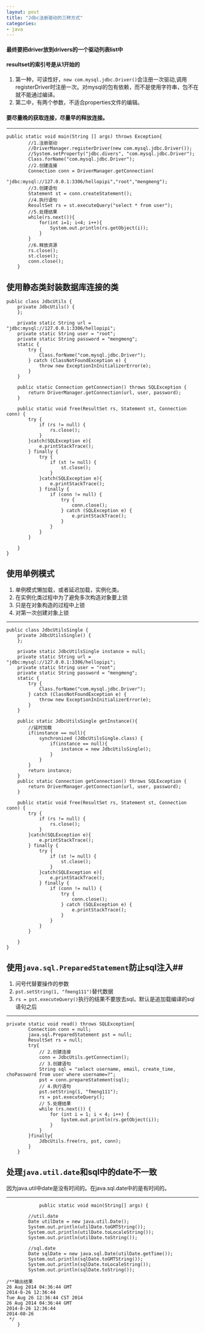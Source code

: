 ```yaml
---
layout: post
title: "Jdbc注册驱动的三种方式"
categories:
- java
---
```

#### 最终要把driver放到drivers的一个驱动列表list中 ####
#### resultset的索引号是从1开始的 ####
1. 第一种，可读性好，`new com.mysql.jdbc.Driver()`会注册一次驱动,调用registerDriver时注册一次。对mysql的包有依赖，而不是使用字符串，包不在就不能通过编译。
2. 第二中，有两个参数，不适合properties文件的编辑。


#### 要尽量晚的获取连接，尽量早的释放连接。 ####


----

	public static void main(String [] args) throws Exception{
			//1.注册驱动
			//DriverManager.registerDriver(new com.mysql.jdbc.Driver());
			//System.setProperty("jdbc.divers", "com.mysql.jdbc.Driver");
			Class.forName("com.mysql.jdbc.Driver");
			//2.创建连接
			Connection conn = DriverManager.getConnection(
					"jdbc:mysql://127.0.0.1:3306/hellopipi","root","mengmeng");
			//3.创建语句
			Statement st = conn.createStatement();
			//4.执行语句
			ResultSet rs = st.executeQuery("select * from user");
			//5.处理结果
			while(rs.next()){
				for(int i=1; i<4; i++){
					System.out.println(rs.getObject(i));
				}
			}
			//6.释放资源
			rs.close();
			st.close();
			conn.close();
		}

## 使用静态类封装数据库连接的类 ##

	public class JdbcUtils {
		private JdbcUtils() {
		};
	
		private static String url = "jdbc:mysql://127.0.0.1:3306/hellopipi";
		private static String user = "root";
		private static String password = "mengmeng";
		static {
			try {
				Class.forName("com.mysql.jdbc.Driver");
			} catch (ClassNotFoundException e) {
				throw new ExceptionInInitializerError(e);
			}
		}
	
		public static Connection getConnection() throws SQLException {
			return DriverManager.getConnection(url, user, password);
		}
	
		public static void free(ResultSet rs, Statement st, Connection conn) {
			try {
				if (rs != null) {
					rs.close();
				}
			}catch(SQLException e){
				e.printStackTrace();
			} finally {
				try {
					if (st != null) {
						st.close();
					}
				}catch(SQLException e){
					e.printStackTrace();
				} finally {
					if (conn != null) {
						try {
							conn.close();
						} catch (SQLException e) {
							e.printStackTrace();
						}
					}
				}
			}
	
		}
	}

## 使用单例模式 ##

1. 单例模式懒加载，或者延迟加载，实例化类。
2. 在实例化类过程中为了避免多次构造对象要上锁
3. 只是在对象构造的过程中上锁
4. 对第一次创建对象上锁



---
	public class JdbcUtilsSingle {
		private JdbcUtilsSingle() {
		};
	
		private static JdbcUtilsSingle instance = null;
		private static String url = "jdbc:mysql://127.0.0.1:3306/hellopipi";
		private static String user = "root";
		private static String password = "mengmeng";
		static {
			try {
				Class.forName("com.mysql.jdbc.Driver");
			} catch (ClassNotFoundException e) {
				throw new ExceptionInInitializerError(e);
			}
		}
		
		public static JdbcUtilsSingle getInstance(){
			//延时加载
			if(instance == null){
				synchronized (JdbcUtilsSingle.class) {
					if(instance == null){
						instance = new JdbcUtilsSingle();
					}
				}
			}
			return instance;
		}
		public static Connection getConnection() throws SQLException {
			return DriverManager.getConnection(url, user, password);
		}
	
		public static void free(ResultSet rs, Statement st, Connection conn) {
			try {
				if (rs != null) {
					rs.close();
				}
			}catch(SQLException e){
				e.printStackTrace();
			} finally {
				try {
					if (st != null) {
						st.close();
					}
				}catch(SQLException e){
					e.printStackTrace();
				} finally {
					if (conn != null) {
						try {
							conn.close();
						} catch (SQLException e) {
							e.printStackTrace();
						}
					}
				}
			}
	
		}
	}

## 使用`java.sql.PreparedStatement`防止sql注入##

1. 问号代替要操作的参数
2. `pst.setString(1, "fmeng111")`替代数据
3. `rs = pst.executeQuery()`执行的结果不要放去sql。默认是追加载编译的sql语句之后


---

	private static void read() throws SQLException{
			Connection conn = null;
			java.sql.PreparedStatement pst = null;
			ResultSet rs = null;
			try{
				// 2.创建连接
				conn = JdbcUtils.getConnection();
				// 3.创建语句
				String sql = "select username, email, create_time, choPassword from user where username=?";
				pst = conn.prepareStatement(sql);
				// 4.执行语句
				pst.setString(1, "fmeng111");
				rs = pst.executeQuery();
				// 5.处理结果
				while (rs.next()) {
					for (int i = 1; i < 4; i++) {
						System.out.println(rs.getObject(i));
					}
				}
			}finally{
				JdbcUtils.free(rs, pst, conn);
			}
		}

## 处理`java.util.date`和sql中的date不一致 ##
因为java.util中date是没有时间的。在java.sql.date中的是有时间的。


----
				public static void main(String[] args) {
			
			//util.date
			Date utilDate = new java.util.Date();
			System.out.println(utilDate.toGMTString());
			System.out.println(utilDate.toLocaleString());
			System.out.println(utilDate.toString());

			//sql.date
			Date sqlDate = new java.sql.Date(utilDate.getTime());
			System.out.println(sqlDate.toGMTString());
			System.out.println(sqlDate.toLocaleString());
			System.out.println(sqlDate.toString());
	
	/**输出结果
	26 Aug 2014 04:36:44 GMT
	2014-8-26 12:36:44
	Tue Aug 26 12:36:44 CST 2014
	26 Aug 2014 04:36:44 GMT
	2014-8-26 12:36:44
	2014-08-26
	 */
		}